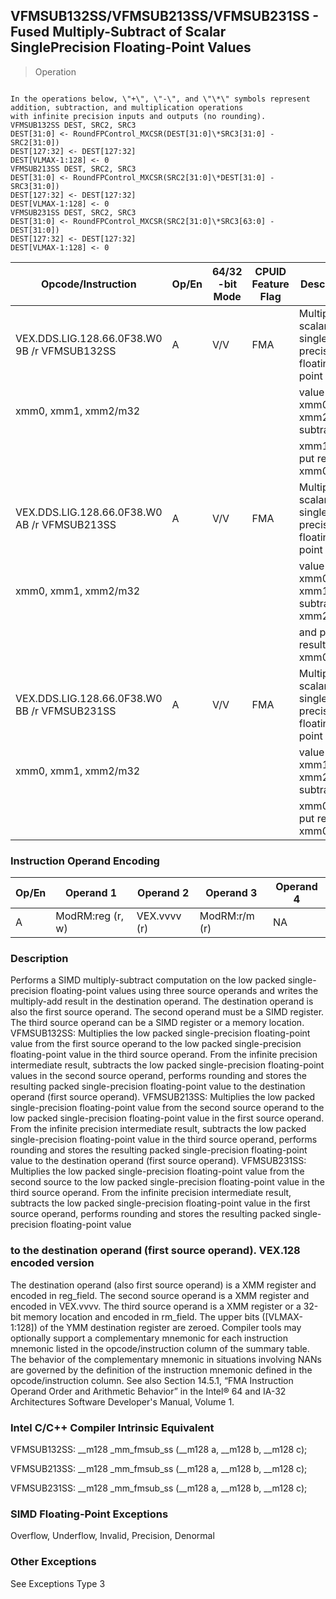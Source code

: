 ## VFMSUB132SS/VFMSUB213SS/VFMSUB231SS  -  Fused Multiply-Subtract of Scalar SinglePrecision Floating-Point Values

> Operation
``` slim

In the operations below, \"+\", \"-\", and \"\*\" symbols represent addition, subtraction, and multiplication operations
with infinite precision inputs and outputs (no rounding).
VFMSUB132SS DEST, SRC2, SRC3
DEST[31:0] <- RoundFPControl_MXCSR(DEST[31:0]\*SRC3[31:0] - SRC2[31:0])
DEST[127:32] <- DEST[127:32]
DEST[VLMAX-1:128] <- 0
VFMSUB213SS DEST, SRC2, SRC3
DEST[31:0] <- RoundFPControl_MXCSR(SRC2[31:0]\*DEST[31:0] - SRC3[31:0])
DEST[127:32] <- DEST[127:32]
DEST[VLMAX-1:128] <- 0
VFMSUB231SS DEST, SRC2, SRC3
DEST[31:0] <- RoundFPControl_MXCSR(SRC2[31:0]\*SRC3[63:0] - DEST[31:0])
DEST[127:32] <- DEST[127:32]
DEST[VLMAX-1:128] <- 0

```

 Opcode/Instruction                          | Op/En| 64/32 -bit Mode| CPUID Feature Flag| Description                                    
 ---  | --- | --- | --- | ---
 VEX.DDS.LIG.128.66.0F38.W0 9B /r VFMSUB132SS| A    | V/V            | FMA               | Multiply scalar single-precision floating-point
 xmm0, xmm1, xmm2/m32                        |      |                |                   | value from xmm0 and xmm2/mem, subtract         
                                             |      |                |                   | xmm1 and put result in xmm0.                   
 VEX.DDS.LIG.128.66.0F38.W0 AB /r VFMSUB213SS| A    | V/V            | FMA               | Multiply scalar single-precision floating-point
 xmm0, xmm1, xmm2/m32                        |      |                |                   | value from xmm0 and xmm1, subtract xmm2/mem    
                                             |      |                |                   | and put result in xmm0.                        
 VEX.DDS.LIG.128.66.0F38.W0 BB /r VFMSUB231SS| A    | V/V            | FMA               | Multiply scalar single-precision floating-point
 xmm0, xmm1, xmm2/m32                        |      |                |                   | value from xmm1 and xmm2/mem, subtract         
                                             |      |                |                   | xmm0 and put result in xmm0.                   

### Instruction Operand Encoding
 Op/En| Operand 1       | Operand 2   | Operand 3    | Operand 4
 ---  | --- | --- | --- | ---
 A    | ModRM:reg (r, w)| VEX.vvvv (r)| ModRM:r/m (r)| NA       

### Description
Performs a SIMD multiply-subtract computation on the low packed single-precision
floating-point values using three source operands and writes the multiply-add
result in the destination operand. The destination operand is also the first
source operand. The second operand must be a SIMD register. The third source
operand can be a SIMD register or a memory location. VFMSUB132SS: Multiplies
the low packed single-precision floating-point value from the first source operand
to the low packed single-precision floating-point value in the third source
operand. From the infinite precision intermediate result, subtracts the low
packed single-precision floating-point values in the second source operand,
performs rounding and stores the resulting packed single-precision floating-point
value to the destination operand (first source operand). VFMSUB213SS: Multiplies
the low packed single-precision floating-point value from the second source
operand to the low packed single-precision floating-point value in the first
source operand. From the infinite precision intermediate result, subtracts the
low packed single-precision floating-point value in the third source operand,
performs rounding and stores the resulting packed single-precision floating-point
value to the destination operand (first source operand). VFMSUB231SS: Multiplies
the low packed single-precision floating-point value from the second source
to the low packed single-precision floating-point value in the third source
operand. From the infinite precision intermediate result, subtracts the low
packed single-precision floating-point value in the first source operand, performs
rounding and stores the resulting packed single-precision floating-point value
### to the destination operand (first source operand). VEX.128 encoded version
The destination operand (also first source operand) is a XMM register and encoded
in reg_field. The second source operand is a XMM register and encoded in VEX.vvvv.
The third source operand is a XMM register or a 32-bit memory location and encoded
in rm_field. The upper bits ([VLMAX-1:128]) of the YMM destination register
are zeroed. Compiler tools may optionally support a complementary mnemonic for
each instruction mnemonic listed in the opcode/instruction column of the summary
table. The behavior of the complementary mnemonic in situations involving NANs
are governed by the definition of the instruction mnemonic defined in the opcode/instruction
column. See also Section 14.5.1, “FMA Instruction Operand Order and Arithmetic
Behavior” in the Intel® 64 and IA-32 Architectures Software Developer's Manual,
Volume 1.



### Intel C/C++ Compiler Intrinsic Equivalent
VFMSUB132SS: __m128 _mm_fmsub_ss (__m128 a, __m128 b, __m128 c);

VFMSUB213SS: __m128 _mm_fmsub_ss (__m128 a, __m128 b, __m128 c);

VFMSUB231SS: __m128 _mm_fmsub_ss (__m128 a, __m128 b, __m128 c);


### SIMD Floating-Point Exceptions
Overflow, Underflow, Invalid, Precision, Denormal


### Other Exceptions
See Exceptions Type 3
